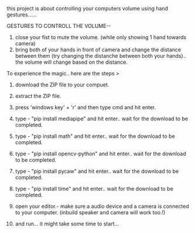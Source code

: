 this project is about controlling your computers volume using hand gestures......


GESTURES TO CONTROLL THE VOLUME--
1) close your fist to mute the volume. (while only showing 1 hand towards camera)
2) bring both of your hands in front of camera and change the distance between them (try changing the distanche between both your hands).. the volume will change based on the distance.




To experience the magic.. here are the steps >

1) download the ZIP file to your compuet.
2) extract the ZIP file.
3) press 'windows key' + 'r' and then type cmd and hit enter.
4) type - "pip install mediapipe" and hit enter.. wait for the download to be completed.
5) type - "pip install math" and hit enter.. wait for the download to be completed.
6) type - "pip install opencv-python" and hit enter.. wait for the download to be completed.
7) type - "pip install pycaw" and hit enter.. wait for the download to be completed.
8) type - "pip install time" and hit enter.. wait for the download to be completed.

9) open your editor.- make sure a audio device and a camera is connected to your computer. (inbuild speaker and camera will work too.!)
10) and run... it might take some time to start...
